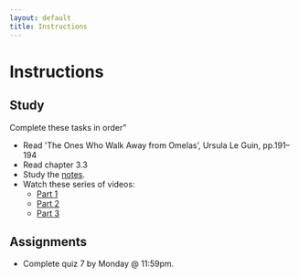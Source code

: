 ```yaml
---
layout: default
title: Instructions
---
```



# Instructions #

## Study

Complete these tasks in order"

+ Read 'The Ones Who Walk Away from Omelas’, Ursula Le Guin, pp.191–194 
+ Read chapter 3.3
+ Study the [notes](/Teaching/Examined/Ethics/Handout2).  
+ Watch these series of videos: 
	+ [Part 1](http://www.wi-phi.com/video/utilitarianism-part-1)
	+ [Part 2](http://www.wi-phi.com/video/utilitarianism-part-2)
	+ [Part 3](http://www.wi-phi.com/video/utilitarianism-part-3)

## Assignments

+ Complete quiz 7 by Monday  @ 11:59pm.
